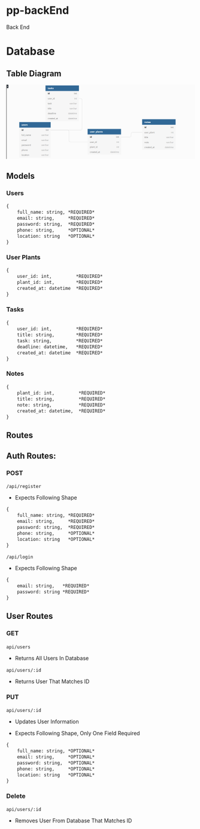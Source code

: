 # pp-backEnd
Back End

# Database

## Table Diagram
![Databse Table](img/db-table.png)

## Models

### Users

```
{
    full_name: string, *REQUIRED*
    email: string,     *REQUIRED*
    password: string,  *REQUIRED*
    phone: string,     *OPTIONAL*
    location: string   *OPTIONAL*
}
```

### User Plants

```
{
    user_id: int,         *REQUIRED*
    plant_id: int,        *REQUIRED*
    created_at: datetime  *REQUIRED*
}
```

### Tasks

```
{
    user_id: int,         *REQUIRED*
    title: string,        *REQUIRED*
    task: string,         *REQUIRED*
    deadline: datetime,   *REQUIRED*
    created_at: datetime  *REQUIRED*
}
```

### Notes

```
{
    plant_id: int,         *REQUIRED*
    title: string,         *REQUIRED*
    note: string,          *REQUIRED*
    created_at: datetime,  *REQUIRED*
}
```
## Routes

## Auth Routes:

### POST
`/api/register`

- Expects Following Shape

```
{
    full_name: string, *REQUIRED*
    email: string,     *REQUIRED*
    password: string,  *REQUIRED*
    phone: string,     *OPTIONAL*
    location: string   *OPTIONAL*
}
```

`/api/login`

- Expects Following Shape

```
{
    email: string,   *REQUIRED*
    password: string *REQUIRED*
}
```

## User Routes

### GET

`api/users`

- Returns All Users In Database

`api/users/:id`

- Returns User That Matches ID

### PUT

`api/users/:id`

- Updates User Information

- Expects Following Shape, Only One Field Required

```
{
    full_name: string, *OPTIONAL*
    email: string,     *OPTIONAL*
    password: string,  *OPTIONAL*
    phone: string,     *OPTIONAL*
    location: string   *OPTIONAL*
}
```

### Delete

`api/users/:id`

- Removes User From Database That Matches ID